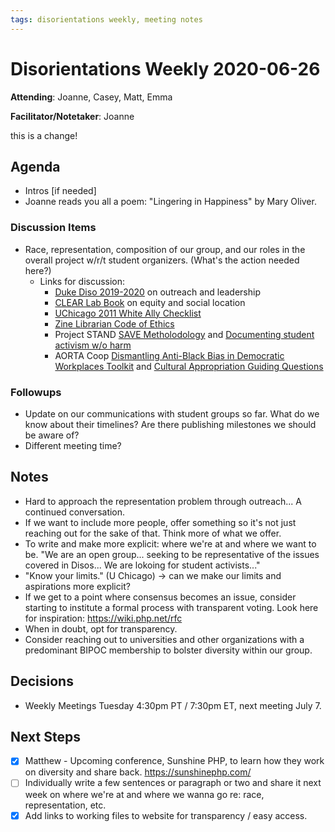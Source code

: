 ```yaml
---
tags: disorientations weekly, meeting notes
---
```


# Disorientations Weekly 2020-06-26

**Attending**: Joanne, Casey, Matt, Emma 

**Facilitator/Notetaker**: Joanne

this is a change!

## Agenda
- Intros [if needed]
- Joanne reads you all a poem: "Lingering in Happiness" by Mary Oliver.

### Discussion Items
- Race, representation, composition of our group, and our roles in the overall project w/r/t student organizers. (What's the action needed here?)
    - Links for discussion:
        -  [Duke Diso 2019-2020](https://docs.google.com/document/d/1sEHdPX_ag12S8IPJv0Uuhb8Agm5sTGObQxl3yKWJrP0/edit) on outreach and leadership
        - [CLEAR Lab Book](https://civiclaboratory.files.wordpress.com/2017/12/clear-lab-book.pdf) on equity and social location 
        - [UChicago 2011 White Ally Checklist](https://disorientations.org/s/archive/item/302#page=28)
        - [Zine Librarian Code of Ethics](http://zinelibraries.info/2016/05/30/code-of-ethics-1115-web-version/)
        - Project STAND [SAVE Metholodology](https://standarchives.com/s-a-v-e-methodology/) and [Documenting student activism w/o harm](https://standarchives.com/elementor-6715/)
        - AORTA Coop [Dismantling Anti-Black Bias in Democratic Workplaces Toolkit](http://aorta.coop/wp-content/uploads/2017/06/anti-black-bias-packet-print-1.pdf) and [Cultural Appropriation Guiding Questions](http://aorta.coop/wp-content/uploads/2017/12/Cultural-Appropriation-Resource-Sheet-April-2015.pdf)

### Followups
- Update on our communications with student groups so far. What do we know about their timelines? Are there publishing milestones we should be aware of?
- Different meeting time?

## Notes
- Hard to approach the representation problem through outreach... A continued conversation.
- If we want to include more people, offer something so it's not just reaching out for the sake of that. Think more of what we offer.
- To write and make more explicit: where we're at and where we want to be. "We are an open group... seeking to be representative of the issues covered in Disos... We are lokoing for student activists..." 
- "Know your limits." (U Chicago) -> can we make our limits and aspirations more explicit?
- If we get to a point where consensus becomes an issue, consider starting to institute a formal process with transparent voting. Look here for inspiration: https://wiki.php.net/rfc
- When in doubt, opt for transparency.
- Consider reaching out to universities and other organizations with a predominant BIPOC membership to bolster diversity within our group.

## Decisions
- Weekly Meetings Tuesday 4:30pm PT / 7:30pm ET, next meeting July 7.

## Next Steps
- [x] Matthew - Upcoming conference, Sunshine PHP, to learn how they work on diversity and share back. https://sunshinephp.com/ 
- [ ] Individually write a few sentences or paragraph or two and share it next week on where we're at and where we wanna go re: race, representation, etc.
- [x] Add links to working files to website for transparency / easy access.